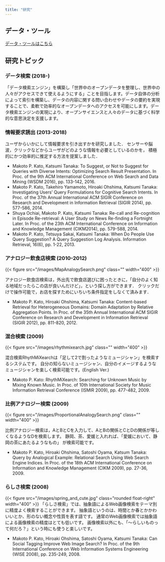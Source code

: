 ```yaml
---
title: "研究"
---
```


## データ・ツール
[データ・ツールはこちら](/data/)


## 研究トピック
### データ検索 (2018-)
「データ検索エンジン」を構築し「世界中のオープンデータを整理し、世界中の人々がアクセスできて使えるようにする」ことを目指します。データ自体の分析によって索引を構築し、データの内容に関する問い合わせやデータの要約を実現することで、柔軟で効率的なオープンデータへのアクセスを可能にします。データ検索エンジンの実現により、オープンサイエンスと人々のデータに基づく科学的な意思決定を支援します。

### 情報要求誘出 (2013-2018)

ユーザからいかにして情報要求を引き出すかを研究しました．
センサーや脳波，クリックなどからユーザがどのような情報を必要としているのかを，
積極的にかつ効率的に推定する方法を提案しました．

- Makoto P. Kato, Katsumi Tanaka: To Suggest, or Not to Suggest for Queries with Diverse Intents: Optimizing Search Result Presentation. In Proc. of the 9th ACM International Conference on Web Search and Data Mining (WSDM 2016), pp. 133-142, 2016.
- Makoto P. Kato, Takehiro Yamamoto, Hiroaki Ohshima, Katsumi Tanaka: Investigating Users’ Query Formulations for Cognitive Search Intents. In Proc. of the 37th Annual International ACM SIGIR Conference on Research and Development in Information Retrieval (SIGIR 2014), pp. 577-586, 2014.
- Shuya Ochiai, Makoto P. Kato, Katsumi Tanaka: Re-call and Re-cognition in Episode Re-retrieval: A User Study on News Re-finding a Fortnight Later. In Proc. of the 23th ACM International Conference on Information and Knowledge Management (CIKM2014), pp. 579-588, 2014.
- Makoto P. Kato, Tetsuya Sakai, Katsumi Tanaka: When Do People Use Query Suggestion? A Query Suggestion Log Analysis. Information Retrieval, 16(6), pp. 1-22, 2013.


### アナロジー飲食店検索 (2010-2012)
{{< figure src="/images/MapAnalogySearch.png" class="" width="400" >}}

アナロジー飲食店検索は，外出先で飲食店選びに困ったときに，「自分のよく知る地域だったらこの店が良いんだけど」，という探し方ができます．
クリックだけで操作可能で，お店を探すためにいちいち条件指定をしなくて済みます．

- Makoto P. Kato, Hiroaki Ohshima, Katsumi Tanaka: Content-based Retrieval for Heterogeneous Domains: Domain Adaptation by Relative Aggregation Points. In Proc. of the 35th Annual International ACM SIGIR Conference on Research and Development in Information Retrieval (SIGIR 2012), pp. 811-820, 2012.


### 混合検索 (2009)
{{< figure src="/images/rhythmixearch.jpg" class="" width="400" >}}

混合検索RhythMiXearchは「足して2で割ったようなミュージシャン」を検索するシステムです。
自分の知らないミュージシャン、自分のイメージするようなミュージシャンを楽しく検索可能です。(English Ver.)

- Makoto P. Kato: RhythMiXearch: Searching for Unknown Music by Mixing Known Music. In Proc. of 10th International Society for Music Information Retrieval Conference (ISMIR 2009), pp. 477-482, 2009.


### 比例アナロジー検索 (2009)
{{< figure src="/images/ProportionalAnalogySearch.png" class="" width="400" >}}

比例アナロジー検索は，AとBとCを入力して、AとBの関係とCとDの関係が等しくなるようなDを検索します。
静岡、茶、愛媛と入れれば、「愛媛において、静岡の茶にあたるようなもの」 が検索可能です。

- Makoto P. Kato, Hiroaki Ohshima, Satoshi Oyama, Katsum Tanaka: Query by Analogical Example: Relational Search Using Web Search Engine Indices. In Proc. of the 18th ACM International Conference on Information and Knowledge Management (CIKM 2009), pp. 27-36, 2009.

 

### らしさ検索 (2008)
{{< figure src="/images/spring_and_cute.jpg" class="rounded float-right" width="400" >}}
「らしさ検索」では、抽象語によるWeb画像検索をテーマ別に精度よく検索することができます。
抽象語というのは、時間とか春とかかわいいとか、形のない概念や性質を表す語です。
通常のWeb画像検索では抽象語による画像検索の精度はとても低いです。
画像検索以外にも、「～らしいものって何だろ？」という時にも使うと楽しいです。

- Makoto P. Kato, Hiroaki Ohshima, Satoshi Oyama, Katsumi Tanaka: Can Social Tagging Improve Web Image Search? In Proc. of the 9th International Conference on Web Information Systems Engineering (WISE 2008), pp. 235-249, 2008.

